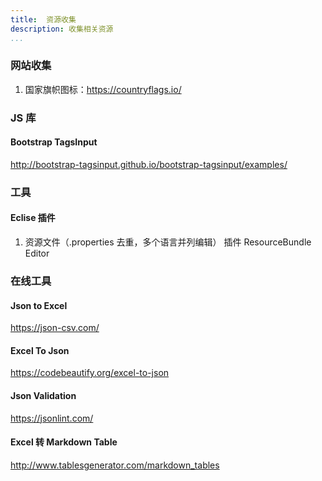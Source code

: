 ```yaml
---
title:  资源收集
description: 收集相关资源
...
```


### 网站收集
1. 国家旗帜图标：https://countryflags.io/

### JS 库

#### Bootstrap TagsInput
http://bootstrap-tagsinput.github.io/bootstrap-tagsinput/examples/

###  工具
#### Eclise  插件
1. 资源文件（.properties 去重，多个语言并列编辑）  插件  ResourceBundle Editor






### 在线工具

#### Json to Excel
https://json-csv.com/

#### Excel To Json
https://codebeautify.org/excel-to-json

#### Json Validation
https://jsonlint.com/

#### Excel 转 Markdown Table
http://www.tablesgenerator.com/markdown_tables

